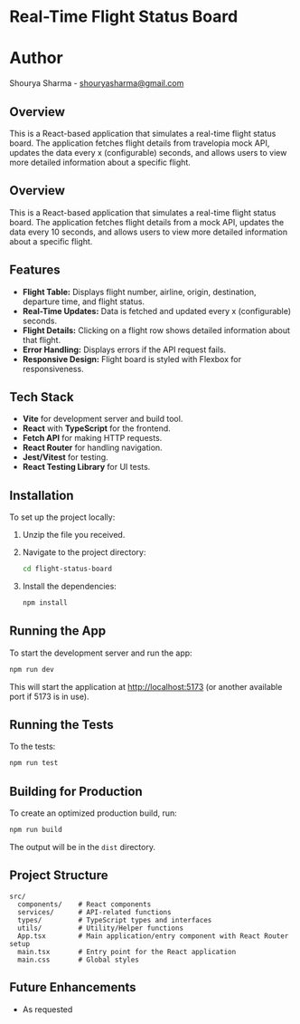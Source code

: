 # Real-Time Flight Status Board

# Author

Shourya Sharma - shouryasharma@gmail.com

## Overview

This is a React-based application that simulates a real-time flight status board. The application fetches flight details from travelopia mock API, updates the data every x (configurable) seconds, and allows users to view more detailed information about a specific flight.

## Overview

This is a React-based application that simulates a real-time flight status board. The application fetches flight details from a mock API, updates the data every 10 seconds, and allows users to view more detailed information about a specific flight.

## Features

- **Flight Table:** Displays flight number, airline, origin, destination, departure time, and flight status.
- **Real-Time Updates:** Data is fetched and updated every x (configurable) seconds.
- **Flight Details:** Clicking on a flight row shows detailed information about that flight.
- **Error Handling:** Displays errors if the API request fails.
- **Responsive Design:** Flight board is styled with Flexbox for responsiveness.

## Tech Stack

- **Vite** for development server and build tool.
- **React** with **TypeScript** for the frontend.
- **Fetch API** for making HTTP requests.
- **React Router** for handling navigation.
- **Jest/Vitest** for testing.
- **React Testing Library** for UI tests.

## Installation

To set up the project locally:

1. Unzip the file you received.

2. Navigate to the project directory:

    ```bash
    cd flight-status-board
    ```

3. Install the dependencies:

    ```bash
    npm install
    ```

## Running the App

To start the development server and run the app:

```bash
npm run dev
```

This will start the application at [http://localhost:5173](http://localhost:5173) (or another available port if 5173 is in use).

## Running the Tests

To the tests:

```bash
npm run test
```

## Building for Production

To create an optimized production build, run:

```bash
npm run build
```

The output will be in the `dist` directory.

## Project Structure

```
src/
  components/    # React components
  services/      # API-related functions
  types/         # TypeScript types and interfaces
  utils/         # Utility/Helper functions
  App.tsx        # Main application/entry component with React Router setup
  main.tsx       # Entry point for the React application
  main.css       # Global styles
```

## Future Enhancements

- As requested